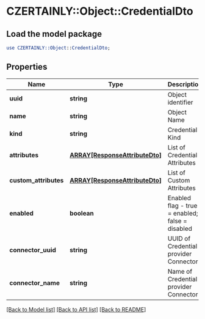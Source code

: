 # CZERTAINLY::Object::CredentialDto

## Load the model package
```perl
use CZERTAINLY::Object::CredentialDto;
```

## Properties
Name | Type | Description | Notes
------------ | ------------- | ------------- | -------------
**uuid** | **string** | Object identifier | 
**name** | **string** | Object Name | 
**kind** | **string** | Credential Kind | 
**attributes** | [**ARRAY[ResponseAttributeDto]**](ResponseAttributeDto.md) | List of Credential Attributes | 
**custom_attributes** | [**ARRAY[ResponseAttributeDto]**](ResponseAttributeDto.md) | List of Custom Attributes | [optional] 
**enabled** | **boolean** | Enabled flag - true &#x3D; enabled; false &#x3D; disabled | 
**connector_uuid** | **string** | UUID of Credential provider Connector | 
**connector_name** | **string** | Name of Credential provider Connector | 

[[Back to Model list]](../README.md#documentation-for-models) [[Back to API list]](../README.md#documentation-for-api-endpoints) [[Back to README]](../README.md)



